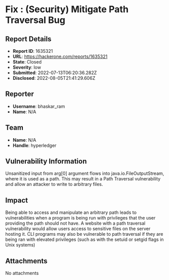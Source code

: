 # Fix : (Security) Mitigate Path Traversal Bug

## Report Details
- **Report ID**: 1635321
- **URL**: https://hackerone.com/reports/1635321
- **State**: Closed
- **Severity**: low
- **Submitted**: 2022-07-13T06:20:36.282Z
- **Disclosed**: 2022-08-05T21:41:29.606Z

## Reporter
- **Username**: bhaskar_ram
- **Name**: N/A

## Team
- **Name**: N/A
- **Handle**: hyperledger

## Vulnerability Information
Unsanitized input from arg[0] argument flows into java.io.FileOutputStream, where it is used as a path. This may result in a Path Traversal vulnerability and allow an attacker to write to arbitrary files.

## Impact

Being able to access and manipulate an arbitrary path leads to vulnerabilities when a program is being run with privileges that the user providing the path should not have. A website with a path traversal vulnerability would allow users access to sensitive files on the server hosting it. CLI programs may also be vulnerable to path traversal if they are being ran with elevated privileges (such as with the setuid or setgid flags in Unix systems)

## Attachments
No attachments
